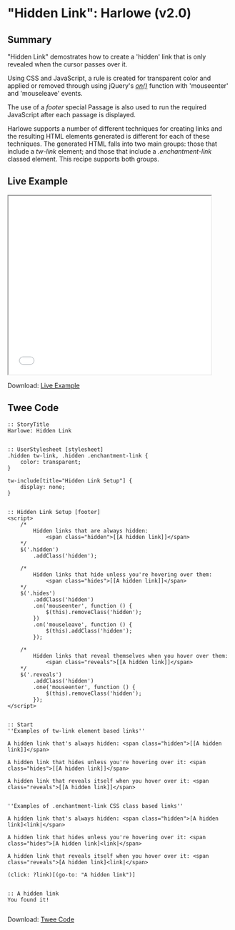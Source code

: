 # "Hidden Link": Harlowe (v2.0)

## Summary

"Hidden Link" demostrates how to create a 'hidden' link that is only revealed when the cursor passes over it.

Using CSS and JavaScript, a rule is created for transparent color and applied or removed through using jQuery's *[on()](http://api.jquery.com/on/)* function with 'mouseenter' and 'mouseleave' events.

The use of a *footer* special Passage is also used to run the required JavaScript after each passage is displayed.

Harlowe supports a number of different techniques for creating links and the resulting HTML elements generated is different for each of these techniques. The generated HTML falls into two main groups: those that include a *tw-link* element; and those that include a *.enchantment-link* classed element. This recipe supports both groups.


## Live Example

<section>
<iframe src="harlowe_hiddenlink_example.html" height=400 width=90%></iframe>


Download: <a href="harlowe_hiddenlink_example.html" target="_blank">Live Example</a>
</section>

## Twee Code

```
:: StoryTitle
Harlowe: Hidden Link


:: UserStylesheet [stylesheet]
.hidden tw-link, .hidden .enchantment-link {
	color: transparent;
}

tw-include[title="Hidden Link Setup"] {
	display: none;
}


:: Hidden Link Setup [footer]
<script>
	/*
		Hidden links that are always hidden:
			<span class="hidden">[[A hidden link]]</span>
	*/
	$('.hidden')
		.addClass('hidden');

	/*
		Hidden links that hide unless you're hovering over them:
			<span class="hides">[[A hidden link]]</span>
	*/
	$('.hides')
		.addClass('hidden')
		.on('mouseenter', function () {
			$(this).removeClass('hidden');
		})
		.on('mouseleave', function () {
			$(this).addClass('hidden');
		});

	/*
		Hidden links that reveal themselves when you hover over them:
			<span class="reveals">[[A hidden link]]</span>
	*/
	$('.reveals')
		.addClass('hidden')
		.one('mouseenter', function () {
			$(this).removeClass('hidden');
		});
</script>


:: Start
''Examples of tw-link element based links''

A hidden link that's always hidden: <span class="hidden">[[A hidden link]]</span>

A hidden link that hides unless you're hovering over it: <span class="hides">[[A hidden link]]</span>

A hidden link that reveals itself when you hover over it: <span class="reveals">[[A hidden link]]</span>


''Examples of .enchantment-link CSS class based links''

A hidden link that's always hidden: <span class="hidden">[A hidden link]<link|</span>

A hidden link that hides unless you're hovering over it: <span class="hides">[A hidden link]<link|</span>

A hidden link that reveals itself when you hover over it: <span class="reveals">[A hidden link]<link|</span>

(click: ?link)[(go-to: "A hidden link")]


:: A hidden link
You found it!


```

Download: <a href="harlowe_hiddenlink_twee.txt" target="_blank">Twee Code</a>

